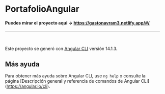 # PortafolioAngular

#### Puedes mirar el proyecto aqui -> https://gastonavram3.netlify.app/#/


---------------------------------------

<br><br>
Este proyecto se generó con [Angular CLI](https://github.com/angular/angular-cli) versión 14.1.3.

## Más ayuda

Para obtener más ayuda sobre Angular CLI, use `ng help` o consulte la página [Descripción general y referencia de comandos de Angular CLI] (https://angular.io/cli).
